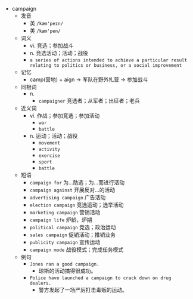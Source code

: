 - campaign
  - 发音
    - 英 `/kæm'peɪn/`
    - 美 `/kæm'pen/`
  - 词义
    - vi. 竞选；参加战斗
    - n. 竞选活动；活动；战役
    - `a series of actions intended to achieve a particular result relating to politics or business, or a social improvement`
  - 记忆
    - camp(营地) + aign → 军队在野外扎营 → 参加战斗
  - 同根词
    - n.
      - `campaigner` 竞选者；从军者；出征者；老兵
  - 近义词
    - vi. 作战；参加竞选；参加活动
      - `war`
      - `battle`
    - n. 运动；活动；战役
      - `movement`
      - `activity`
      - `exercise`
      - `sport`
      - `battle`
  - 短语
    - `campaign for` 为…助选；为…而进行活动 
    - `campaign against` 开展反对…的活动 
    - `advertising campaign` 广告活动 
    - `election campaign` 竞选运动；选举活动 
    - `marketing campaign` 营销活动 
    - `campaign life` 炉龄，炉期 
    - `political campaign` 竞选；政治运动 
    - `sales campaign` 促销活动；推销业务 
    - `publicity campaign` 宣传运动 
    - `campaign mode` 战役模式；完成任务模式 
  - 例句
    - `Jones ran a good campaign.`
      - 琼斯的活动搞得很成功。
    - `Police have launched a campaign to crack down on drug dealers.`
      - 警方发起了一场严厉打击毒贩的运动。

